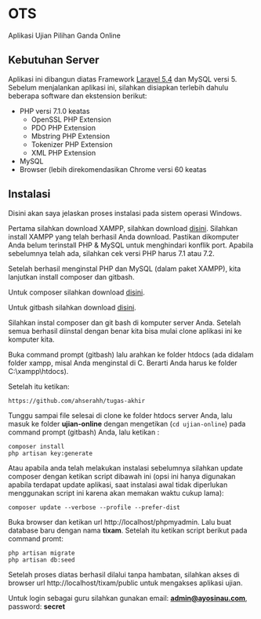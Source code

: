 # OTS
Aplikasi Ujian Pilihan Ganda Online

## Kebutuhan Server

Aplikasi ini dibangun diatas Framework <a href="https://laravel.com/docs/5.5" target="_blank" title="silahkan buka di tab baru, dengan klik kanan atau klik CTRL + clik">Laravel 5.4</a> dan MySQL versi 5. Sebelum menjalankan aplikasi ini, silahkan disiapkan terlebih dahulu beberapa software dan ekstension berikut:

- PHP versi 7.1.0 keatas
  - OpenSSL PHP Extension
  - PDO PHP Extension
  - Mbstring PHP Extension
  - Tokenizer PHP Extension
  - XML PHP Extension
- MySQL
- Browser (lebih direkomendasikan Chrome versi 60 keatas

## Instalasi

Disini akan saya jelaskan proses instalasi pada sistem operasi Windows.

Pertama silahkan download XAMPP, silahkan download <a href="https://www.apachefriends.org/xampp-files/7.0.32/xampp-win32-7.0.32-0-VC14-installer.exe" target="_blank" title="silahkan buka di tab baru, dengan klik kanan atau klik CTRL + clik">disini</a>.
Silahkan install XAMPP yang telah berhasil Anda download. Pastikan dikomputer Anda belum terinstall PHP & MySQL untuk menghindari konflik port. Apabila sebelumnya telah ada, silahkan cek versi PHP harus 7.1 atau 7.2.

Setelah berhasil menginstal PHP dan MySQL (dalam paket XAMPP), kita lanjutkan install composer dan gitbash.

Untuk composer silahkan download <a href="https://getcomposer.org/" target="_blank" title="silahkan buka di tab baru, dengan klik kanan atau klik CTRL + clik">disini</a>.

Untuk gitbash silahkan download <a href="https://git-scm.com/download/win" target="_blank" title="silahkan buka di tab baru, dengan klik kanan atau klik CTRL + clik">disini</a>.

Silahkan instal composer dan git bash di komputer server Anda. Setelah semua berhasil diinstal dengan benar kita bisa mulai clone aplikasi ini ke komputer kita.

Buka command prompt (gitbash) lalu arahkan ke folder htdocs (ada didalam folder xampp, misal Anda menginstal di C. Berarti Anda harus ke folder C:\\xampp\htdocs).

Setelah itu ketikan:
```
https://github.com/ahserahh/tugas-akhir
```

Tunggu sampai file selesai di clone ke folder htdocs server Anda, lalu masuk ke folder <b>ujian-online</b> dengan mengetikan (```cd ujian-online```) pada command prompt (gitbash) Anda, lalu ketikan :

```
composer install
php artisan key:generate
```

Atau apabila anda telah melakukan instalasi sebelumnya silahkan update composer dengan ketikan script dibawah ini (opsi ini hanya digunakan apabila terdapat update aplikasi, saat instalasi awal tidak diperlukan menggunakan script ini karena akan memakan waktu cukup lama):

```
composer update --verbose --profile --prefer-dist
```

Buka browser dan ketikan url http://localhost/phpmyadmin. Lalu buat database baru dengan nama <b>tixam</b>. Setelah itu ketikan script berikut pada command promt:
```
php artisan migrate
php artisan db:seed
```

Setelah proses diatas berhasil dilalui tanpa hambatan, silahkan akses di browser url http://localhost/tixam/public untuk mengakses aplikasi ujian.

Untuk login sebagai guru silahkan gunakan email: <b>admin@ayosinau.com</b>, password: <b>secret</b>
